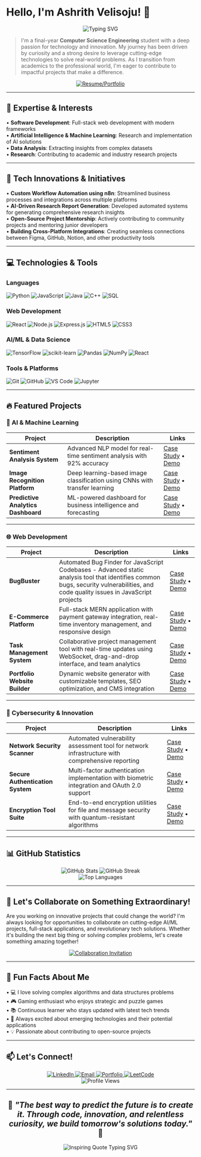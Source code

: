 # Hello, I'm Ashrith Velisoju! 👋

<div align="center">
  <img src="https://readme-typing-svg.herokuapp.com?font=Fira+Code&pause=1000&color=36BCF7&width=435&lines=Computer+Science+Engineering+Student;AI+%26+ML+Enthusiast;Full-Stack+Developer;Innovation+Driven+Problem+Solver" alt="Typing SVG" />
</div>

> I'm a final-year **Computer Science Engineering** student with a deep passion for technology and innovation. My journey has been driven by curiosity and a strong desire to leverage cutting-edge technologies to solve real-world problems. As I transition from academics to the professional world, I'm eager to contribute to impactful projects that make a difference.

<div align="center">

[![Resume/Portfolio](https://img.shields.io/badge/📄_Interactive_Resume-Download_Now-blue?style=for-the-badge&logo=adobe-acrobat-reader&logoColor=white)](https://ashrithvelisoju.github.io/Portfolio/)

</div>

---

## 🚀 Expertise & Interests

• **Software Development**: Full-stack web development with modern frameworks  
• **Artificial Intelligence & Machine Learning**: Research and implementation of AI solutions  
• **Data Analysis**: Extracting insights from complex datasets  
• **Research**: Contributing to academic and industry research projects

---

## 🔬 Tech Innovations & Initiatives

• **Custom Workflow Automation using n8n**: Streamlined business processes and integrations across multiple platforms  
• **AI-Driven Research Report Generation**: Developed automated systems for generating comprehensive research insights  
• **Open-Source Project Mentorship**: Actively contributing to community projects and mentoring junior developers  
• **Building Cross-Platform Integrations**: Creating seamless connections between Figma, GitHub, Notion, and other productivity tools

---

## 💻 Technologies & Tools

### Languages

<p>
  <img alt="Python" src="https://img.shields.io/badge/python-3670A0?style=for-the-badge&logo=python&logoColor=ffdd54" />
  <img alt="JavaScript" src="https://img.shields.io/badge/javascript-%23323330.svg?style=for-the-badge&logo=javascript&logoColor=%23F7DF1E" />
  <img alt="Java" src="https://img.shields.io/badge/java-%23ED8B00.svg?style=for-the-badge&logo=openjdk&logoColor=white" />
  <img alt="C++" src="https://img.shields.io/badge/c++-%2300599C.svg?style=for-the-badge&logo=c%2B%2B&logoColor=white" />
  <img alt="SQL" src="https://img.shields.io/badge/sql-%2307405e.svg?style=for-the-badge&logo=sqlite&logoColor=white" />
</p>

### Web Development
<p>
<img alt="React" src="https://img.shields.io/badge/react-%2320232a.svg?style=for-the-badge&logo=react&logoColor=%2361DAFB" />
<img alt="Node.js" src="https://img.shields.io/badge/node.js-6DA55F?style=for-the-badge&logo=node.js&logoColor=white" />
<img alt="Express.js" src="https://img.shields.io/badge/express.js-%23404d59.svg?style=for-the-badge&logo=express&logoColor=%2361DAFB" />
<img alt="HTML5" src="https://img.shields.io/badge/html5-%23E34F26.svg?style=for-the-badge&logo=html5&logoColor=white" />
<img alt="CSS3" src="https://img.shields.io/badge/css3-%231572B6.svg?style=for-the-badge&logo=css3&logoColor=white" />
</p>

### AI/ML & Data Science

<p>
<img alt="TensorFlow" src="https://img.shields.io/badge/TensorFlow-%23FF6F00.svg?style=for-the-badge&logo=TensorFlow&logoColor=white" />
<img alt="scikit-learn" src="https://img.shields.io/badge/scikit--learn-%23F7931E.svg?style=for-the-badge&logo=scikit-learn&logoColor=white" />
<img alt="Pandas" src="https://img.shields.io/badge/pandas-%23150458.svg?style=for-the-badge&logo=pandas&logoColor=white" />
<img alt="NumPy" src="https://img.shields.io/badge/numpy-%23013243.svg?style=for-the-badge&logo=numpy&logoColor=white" />
  <img alt="React" src="https://img.shields.io/badge/react-%2320232a.svg?style=for-the-badge&logo=react&logoColor=%2361DAFB" />
</p>

### Tools & Platforms

<p>
<img alt="Git" src="https://img.shields.io/badge/git-%23F05033.svg?style=for-the-badge&logo=git&logoColor=white" />
<img alt="GitHub" src="https://img.shields.io/badge/github-%23121011.svg?style=for-the-badge&logo=github&logoColor=white" />
<img alt="VS Code" src="https://img.shields.io/badge/Visual%20Studio%20Code-0078d7.svg?style=for-the-badge&logo=visual-studio-code&logoColor=white" />
<img alt="Jupyter" src="https://img.shields.io/badge/jupyter-%23FA0F00.svg?style=for-the-badge&logo=jupyter&logoColor=white" />
</p>

---

## 🔥 Featured Projects

### 🤖 AI & Machine Learning

| Project | Description | Links |
|---------|-------------|-------|
| **Sentiment Analysis System** | Advanced NLP model for real-time sentiment analysis with 92% accuracy | [Case Study](https://github.com/ashrithvelisoju) • [Demo](https://github.com/ashrithvelisoju) |
| **Image Recognition Platform** | Deep learning-based image classification using CNNs with transfer learning | [Case Study](https://github.com/ashrithvelisoju) • [Demo](https://github.com/ashrithvelisoju) |
| **Predictive Analytics Dashboard** | ML-powered dashboard for business intelligence and forecasting | [Case Study](https://github.com/ashrithvelisoju) • [Demo](https://github.com/ashrithvelisoju) |

---

### 🌐 Web Development

| Project | Description | Links |
|---------|-------------|-------|
| **BugBuster** | Automated Bug Finder for JavaScript Codebases - Advanced static analysis tool that identifies common bugs, security vulnerabilities, and code quality issues in JavaScript projects | [Case Study](https://github.com/ashrithvelisoju) • [Demo](https://github.com/ashrithvelisoju) |
| **E-Commerce Platform** | Full-stack MERN application with payment gateway integration, real-time inventory management, and responsive design | [Case Study](https://github.com/ashrithvelisoju) • [Demo](https://github.com/ashrithvelisoju) |
| **Task Management System** | Collaborative project management tool with real-time updates using WebSocket, drag-and-drop interface, and team analytics | [Case Study](https://github.com/ashrithvelisoju) • [Demo](https://github.com/ashrithvelisoju) |
| **Portfolio Website Builder** | Dynamic website generator with customizable templates, SEO optimization, and CMS integration | [Case Study](https://github.com/ashrithvelisoju) • [Demo](https://github.com/ashrithvelisoju) |

---

### 🔐 Cybersecurity & Innovation

| Project | Description | Links |
|---------|-------------|-------|
| **Network Security Scanner** | Automated vulnerability assessment tool for network infrastructure with comprehensive reporting | [Case Study](https://github.com/ashrithvelisoju) • [Demo](https://github.com/ashrithvelisoju) |
| **Secure Authentication System** | Multi-factor authentication implementation with biometric integration and OAuth 2.0 support | [Case Study](https://github.com/ashrithvelisoju) • [Demo](https://github.com/ashrithvelisoju) |
| **Encryption Tool Suite** | End-to-end encryption utilities for file and message security with quantum-resistant algorithms | [Case Study](https://github.com/ashrithvelisoju) • [Demo](https://github.com/ashrithvelisoju) |

---

## 📊 GitHub Statistics

<div align="center">
  <img src="https://github-readme-stats.vercel.app/api?username=ashrithvelisoju&show_icons=true&theme=radical" alt="GitHub Stats" />
  <img src="https://github-readme-streak-stats.herokuapp.com/?user=ashrithvelisoju&theme=radical" alt="GitHub Streak" />
</div>

<div align="center">
  <img src="https://github-readme-stats.vercel.app/api/top-langs/?username=ashrithvelisoju&layout=compact&theme=radical" alt="Top Languages" />
</div>

---

## 🤝 Let's Collaborate on Something Extraordinary!

Are you working on innovative projects that could change the world? I'm always looking for opportunities to collaborate on cutting-edge AI/ML projects, full-stack applications, and revolutionary tech solutions. Whether it's building the next big thing or solving complex problems, let's create something amazing together!

<div align="center">
  <a href="#">
    <img src="https://img.shields.io/badge/🚀_Open_for_Collaboration-Let's_Build_Something_Amazing!-brightgreen?style=for-the-badge" alt="Collaboration Invitation" />
  </a>
</div>

---

## 🌟 Fun Facts About Me

• 💻 I love solving complex algorithms and data structures problems  
• 🎮 Gaming enthusiast who enjoys strategic and puzzle games  
• 📚 Continuous learner who stays updated with latest tech trends  
• 🎯 Always excited about emerging technologies and their potential applications  
• 💡 Passionate about contributing to open-source projects

---

## 📫 Let's Connect!

<div align="center">
  <a href="https://www.linkedin.com/in/ashrithvelisoju/">
    <img src="https://img.shields.io/badge/LinkedIn-0077B5?style=for-the-badge&logo=linkedin&logoColor=white" alt="LinkedIn" />
  </a>
  <a href="mailto:ashrithvelisoju@gmail.com">
    <img src="https://img.shields.io/badge/Gmail-D14836?style=for-the-badge&logo=gmail&logoColor=white" alt="Email" />
  </a>
  <a href="https://ashrithvelisoju.github.io/">
    <img src="https://img.shields.io/badge/Portfolio-FF5722?style=for-the-badge&logo=todoist&logoColor=white" alt="Portfolio" />
  </a>
  <a href="https://leetcode.com/ashrithvelisoju">
    <img src="https://img.shields.io/badge/LeetCode-000000?style=for-the-badge&logo=LeetCode&logoColor=#d16c06" alt="LeetCode" />
  </a>
</div>

<div align="center">
  <img src="https://komarev.com/ghpvc/?username=ashrithvelisoju&color=brightgreen&style=flat-square&label=Profile+Views" alt="Profile Views" />
</div>

---

<div align="center">

## 💫 *"The best way to predict the future is to create it. Through code, innovation, and relentless curiosity, we build tomorrow's solutions today."* 💫

<img src="https://readme-typing-svg.herokuapp.com?font=Fira+Code&pause=1000&color=36BCF7&center=true&width=600&lines=Turning+Ideas+Into+Reality;Through+Code+and+Innovation;Building+The+Future%2C+One+Commit+At+A+Time" alt="Inspiring Quote Typing SVG" />

</div>
